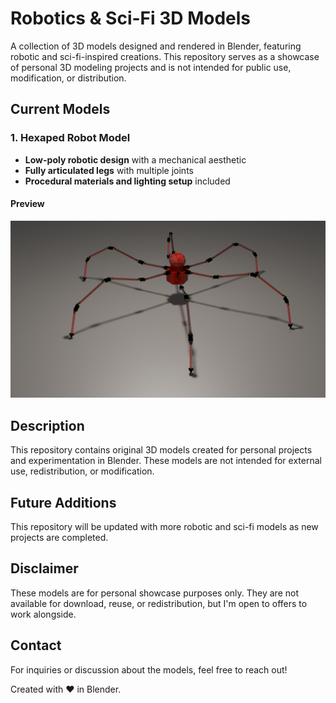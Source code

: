 # Robotics & Sci-Fi 3D Models

A collection of 3D models designed and rendered in Blender, featuring robotic and sci-fi-inspired creations. This repository serves as a showcase of personal 3D modeling projects and is not intended for public use, modification, or distribution.

## Current Models
### 1. Hexaped Robot Model
- **Low-poly robotic design** with a mechanical aesthetic
- **Fully articulated legs** with multiple joints
- **Procedural materials and lighting setup** included

#### Preview
![Hexaped Robot](hexaped.png)

## Description
This repository contains original 3D models created for personal projects and experimentation in Blender. These models are not intended for external use, redistribution, or modification.

## Future Additions
This repository will be updated with more robotic and sci-fi models as new projects are completed.

## Disclaimer
These models are for personal showcase purposes only. They are not available for download, reuse, or redistribution, but I'm open to offers to work alongside.

## Contact
For inquiries or discussion about the models, feel free to reach out!

Created with ❤️ in Blender.

